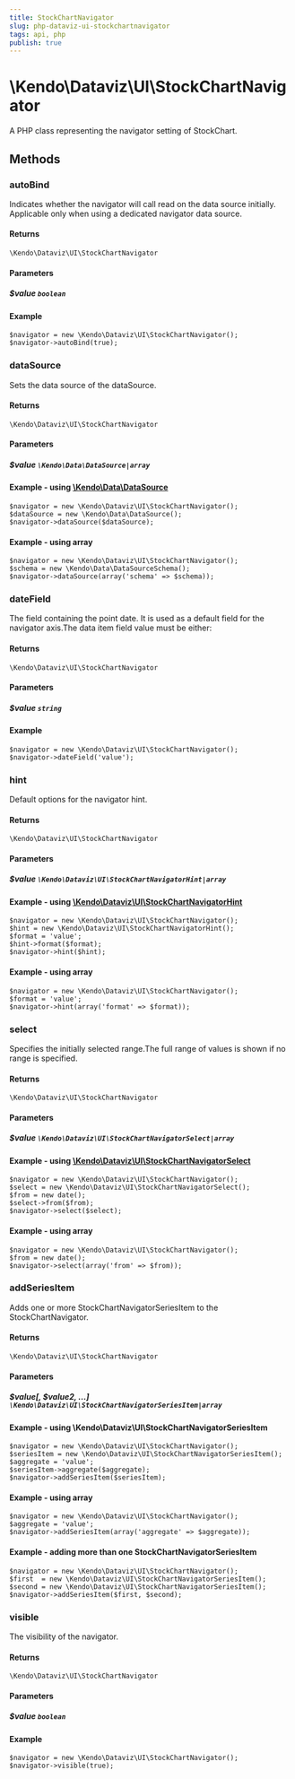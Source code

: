 ```yaml
---
title: StockChartNavigator
slug: php-dataviz-ui-stockchartnavigator
tags: api, php
publish: true
---
```


# \Kendo\Dataviz\UI\StockChartNavigator

A PHP class representing the navigator setting of StockChart.


## Methods

### autoBind
Indicates whether the navigator will call read on the data source initially.
Applicable only when using a dedicated navigator data source.

#### Returns
`\Kendo\Dataviz\UI\StockChartNavigator`

#### Parameters

##### $value `boolean`



#### Example 
    $navigator = new \Kendo\Dataviz\UI\StockChartNavigator();
    $navigator->autoBind(true);

### dataSource

Sets the data source of the dataSource.

#### Returns
`\Kendo\Dataviz\UI\StockChartNavigator`

#### Parameters

##### $value `\Kendo\Data\DataSource|array`

#### Example - using [\Kendo\Data\DataSource](/api/wrappers/php/kendo/data/datasource)

    $navigator = new \Kendo\Dataviz\UI\StockChartNavigator();
    $dataSource = new \Kendo\Data\DataSource();
    $navigator->dataSource($dataSource);

#### Example - using array

    $navigator = new \Kendo\Dataviz\UI\StockChartNavigator();
    $schema = new \Kendo\Data\DataSourceSchema();
    $navigator->dataSource(array('schema' => $schema));

### dateField
The field containing the point date.
It is used as a default field for the navigator axis.The data item field value must be either:

#### Returns
`\Kendo\Dataviz\UI\StockChartNavigator`

#### Parameters

##### $value `string`



#### Example 
    $navigator = new \Kendo\Dataviz\UI\StockChartNavigator();
    $navigator->dateField('value');

### hint

Default options for the navigator hint.

#### Returns
`\Kendo\Dataviz\UI\StockChartNavigator`

#### Parameters

##### $value `\Kendo\Dataviz\UI\StockChartNavigatorHint|array`


#### Example - using [\Kendo\Dataviz\UI\StockChartNavigatorHint](/api/wrappers/php/Kendo/Dataviz/UI/StockChartNavigatorHint)

    $navigator = new \Kendo\Dataviz\UI\StockChartNavigator();
    $hint = new \Kendo\Dataviz\UI\StockChartNavigatorHint();
    $format = 'value';
    $hint->format($format);
    $navigator->hint($hint);

#### Example - using array

    $navigator = new \Kendo\Dataviz\UI\StockChartNavigator();
    $format = 'value';
    $navigator->hint(array('format' => $format));

### select

Specifies the initially selected range.The full range of values is shown if no range is specified.

#### Returns
`\Kendo\Dataviz\UI\StockChartNavigator`

#### Parameters

##### $value `\Kendo\Dataviz\UI\StockChartNavigatorSelect|array`


#### Example - using [\Kendo\Dataviz\UI\StockChartNavigatorSelect](/api/wrappers/php/Kendo/Dataviz/UI/StockChartNavigatorSelect)

    $navigator = new \Kendo\Dataviz\UI\StockChartNavigator();
    $select = new \Kendo\Dataviz\UI\StockChartNavigatorSelect();
    $from = new date();
    $select->from($from);
    $navigator->select($select);

#### Example - using array

    $navigator = new \Kendo\Dataviz\UI\StockChartNavigator();
    $from = new date();
    $navigator->select(array('from' => $from));

### addSeriesItem

Adds one or more StockChartNavigatorSeriesItem to the StockChartNavigator.

#### Returns
`\Kendo\Dataviz\UI\StockChartNavigator`

#### Parameters

##### $value[, $value2, ...] `\Kendo\Dataviz\UI\StockChartNavigatorSeriesItem|array`

#### Example - using \Kendo\Dataviz\UI\StockChartNavigatorSeriesItem

    $navigator = new \Kendo\Dataviz\UI\StockChartNavigator();
    $seriesItem = new \Kendo\Dataviz\UI\StockChartNavigatorSeriesItem();
    $aggregate = 'value';
    $seriesItem->aggregate($aggregate);
    $navigator->addSeriesItem($seriesItem);

#### Example - using array

    $navigator = new \Kendo\Dataviz\UI\StockChartNavigator();
    $aggregate = 'value';
    $navigator->addSeriesItem(array('aggregate' => $aggregate));

#### Example - adding more than one StockChartNavigatorSeriesItem

    $navigator = new \Kendo\Dataviz\UI\StockChartNavigator();
    $first  = new \Kendo\Dataviz\UI\StockChartNavigatorSeriesItem();
    $second = new \Kendo\Dataviz\UI\StockChartNavigatorSeriesItem();
    $navigator->addSeriesItem($first, $second);

### visible
The visibility of the navigator.

#### Returns
`\Kendo\Dataviz\UI\StockChartNavigator`

#### Parameters

##### $value `boolean`



#### Example 
    $navigator = new \Kendo\Dataviz\UI\StockChartNavigator();
    $navigator->visible(true);

